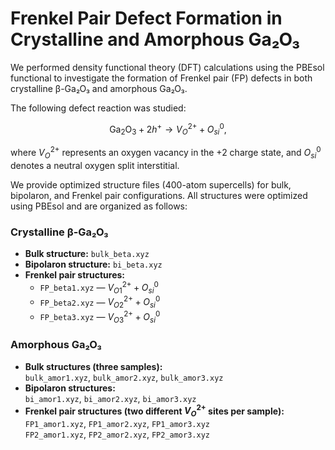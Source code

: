# Frenkel Pair Defect Formation in Crystalline and Amorphous Ga₂O₃

We performed density functional theory (DFT) calculations using the PBEsol functional to investigate the formation of Frenkel pair (FP) defects in both crystalline β-Ga₂O₃ and amorphous Ga₂O₃.

The following defect reaction was studied:

$$
\mathrm{Ga_2O_3} + 2h^+ \rightarrow V_O^{2+} + O_{si}^0,
$$

where $V_O^{2+}$ represents an oxygen vacancy in the +2 charge state, and $O_{si}^0$ denotes a neutral oxygen split interstitial.

We provide optimized structure files (400-atom supercells) for bulk, bipolaron, and Frenkel pair configurations. All structures were optimized using PBEsol and are organized as follows:

### Crystalline β-Ga₂O₃
- **Bulk structure:** `bulk_beta.xyz`
- **Bipolaron structure:** `bi_beta.xyz`
- **Frenkel pair structures:**
  - `FP_beta1.xyz` — $V_{O1}^{2+} + O_{si}^0$
  - `FP_beta2.xyz` — $V_{O2}^{2+} + O_{si}^0$
  - `FP_beta3.xyz` — $V_{O3}^{2+} + O_{si}^0$

### Amorphous Ga₂O₃
- **Bulk structures (three samples):**  
  `bulk_amor1.xyz`, `bulk_amor2.xyz`, `bulk_amor3.xyz`
- **Bipolaron structures:**  
  `bi_amor1.xyz`, `bi_amor2.xyz`, `bi_amor3.xyz`
- **Frenkel pair structures (two different $V_O^{2+}$ sites per sample):**  
  `FP1_amor1.xyz`, `FP1_amor2.xyz`, `FP1_amor3.xyz`  
  `FP2_amor1.xyz`, `FP2_amor2.xyz`, `FP2_amor3.xyz`
